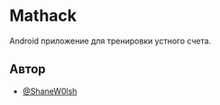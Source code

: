 # Mathack

Android приложение для тренировки устного счета.

## Автор

- [@ShaneW0lsh](https://github.com/ShaneW0lsh)
